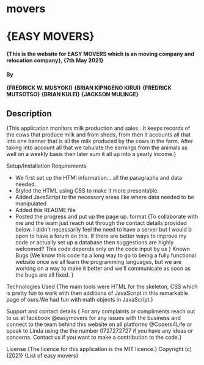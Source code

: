 # movers
# {EASY MOVERS}

#### {This is the website for EASY MOVERS which is an moving company and relocation company}, {7th May 2021}
#### By

**{FREDRICK W. MUSYOKI}**
**{BRIAN KIPNGENO KIRUI}**
**{FREDRICK MUTSOTSO}**
**{BRIAN KULEI}**
**{JACKSON MULINGE}**

## Description
{This application monitors milk production and sales .
It keeps records of the cows that produce milk and from sheds,
from then it accounts all that into one banner 
that is all the milk produced by the cows in the farm. 
After taking into account all that we
tabulate the earnings from the animals as well on a weekly basis then later sum it all up into a yearly income.}

Setup/Installation Requirements
* We first set up the HTMl information… all the paragraphs and data needed.
* Styled the HTML using CSS to make it more presentable.
* Added JavaScript to the necessary areas like where data needed to be manipulated
* Added this README file
* Posted the progress and put up the page up.
format {To collaborate with me and the team just reach out through the contact details provided below.
I didn't necessarily feel the need to have a server but I would b open to have a forum on this. 
If there are better ways to improve my code or actually set up a database then suggestions are highly welcomed?
This code depends only on the code input by us }
Known Bugs
{We know this code ha a long way to go to being a fully functional website once we all learn the programming languages, but we are working on a way to make it better and we'll communicate
as soon as the bugs are all fixed. }

Technologies Used
{The main tools were HTML for the skeleton, CSS which is pretty fun to work with then additions of JavaScript in this remarkable page of ours.We had fun with math objects in JavaScript.}

Support and contact details
{ For any complaints or compliments reach out to us at facebook @easymovers for any issues with the business and connect to the team behind this website on all platforms @Coders4Life or speak to Linda using the the number 0727272727 if you have any ideas or concerns.
Contact us if you want to make a contribution to the code.}

License
{The licence for this application is the MIT licence.} Copyright (c) {2021} {List of easy movers}
